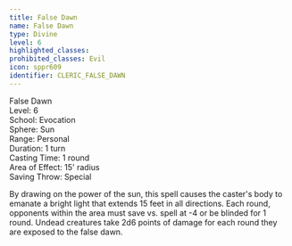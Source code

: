 ```yaml
---
title: False Dawn
name: False Dawn
type: Divine
level: 6
highlighted_classes: 
prohibited_classes: Evil
icon: sppr609
identifier: CLERIC_FALSE_DAWN
---
```

False Dawn  
Level: 6  
School: Evocation  
Sphere: Sun  
Range: Personal  
Duration: 1 turn  
Casting Time: 1 round  
Area of Effect: 15' radius  
Saving Throw: Special  
  
By drawing on the power of the sun, this spell causes the caster's body to emanate a bright light that extends 15 feet in all directions. Each round, opponents within the area must save vs. spell at -4 or be blinded for 1 round. Undead creatures take 2d6 points of damage for each round they are exposed to the false dawn.  
